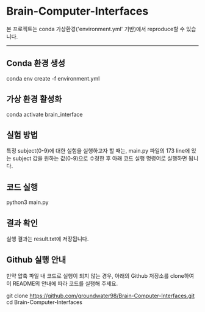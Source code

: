 # Brain-Computer-Interfaces

본 프로젝트는 conda 가상환경('environment.yml' 기반)에서 reproduce할 수 있습니다.

---

## Conda 환경 생성
conda env create -f environment.yml


## 가상 환경 활성화
conda activate brain_interface

## 실험 방법
특정 subject(0-9)에 대한 실험을 실행하고자 할 때는, main.py 파일의 173 line에 있는 subject 값을 원하는 값(0-9)으로 수정한 후 아래 코드 실행 명령어로 실행하면 됩니다.

## 코드 실행
python3 main.py

## 결과 확인
실행 결과는 result.txt에 저장됩니다.

## Github 실행 안내
만약 압축 파일 내 코드로 실행이 되지 않는 경우, 아래의 Github 저장소를 clone하여
이 README의 안내에 따라 코드를 실행해 주세요.

git clone https://github.com/groundwater98/Brain-Computer-Interfaces.git
cd Brain-Computer-Interfaces
